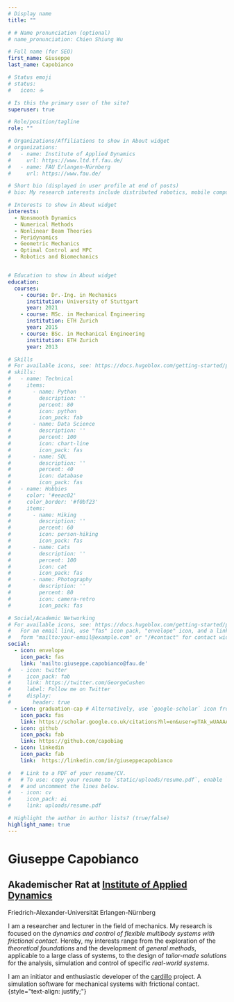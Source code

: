 ```yaml
---
# Display name
title: ""

# # Name pronunciation (optional)
# name_pronunciation: Chien Shiung Wu

# Full name (for SEO)
first_name: Giuseppe
last_name: Capobianco

# Status emoji
# status:
#   icon: ☕️

# Is this the primary user of the site?
superuser: true

# Role/position/tagline
role: ""

# Organizations/Affiliations to show in About widget
# organizations:
#   - name: Institute of Applied Dynamics
#     url: https://www.ltd.tf.fau.de/
#   - name: FAU Erlangen-Nürnberg
#     url: https://www.fau.de/

# Short bio (displayed in user profile at end of posts)
# bio: My research interests include distributed robotics, mobile computing and programmable matter.

# Interests to show in About widget
interests:
  - Nonsmooth Dynamics
  - Numerical Methods
  - Nonlinear Beam Theories
  - Peridynamics
  - Geometric Mechanics
  - Optimal Control and MPC
  - Robotics and Biomechanics


# Education to show in About widget
education:
  courses:
    - course: Dr.-Ing. in Mechanics
      institution: University of Stuttgart
      year: 2021
    - course: MSc. in Mechanical Engineering
      institution: ETH Zurich
      year: 2015
    - course: BSc. in Mechanical Engineering
      institution: ETH Zurich
      year: 2013

# Skills
# For available icons, see: https://docs.hugoblox.com/getting-started/page-builder/#icons
# skills:
#   - name: Technical
#     items:
#       - name: Python
#         description: ''
#         percent: 80
#         icon: python
#         icon_pack: fab
#       - name: Data Science
#         description: ''
#         percent: 100
#         icon: chart-line
#         icon_pack: fas
#       - name: SQL
#         description: ''
#         percent: 40
#         icon: database
#         icon_pack: fas
#   - name: Hobbies
#     color: '#eeac02'
#     color_border: '#f0bf23'
#     items:
#       - name: Hiking
#         description: ''
#         percent: 60
#         icon: person-hiking
#         icon_pack: fas
#       - name: Cats
#         description: ''
#         percent: 100
#         icon: cat
#         icon_pack: fas
#       - name: Photography
#         description: ''
#         percent: 80
#         icon: camera-retro
#         icon_pack: fas

# Social/Academic Networking
# For available icons, see: https://docs.hugoblox.com/getting-started/page-builder/#icons
#   For an email link, use "fas" icon pack, "envelope" icon, and a link in the
#   form "mailto:your-email@example.com" or "/#contact" for contact widget.
social:
  - icon: envelope
    icon_pack: fas
    link: 'mailto:giuseppe.capobianco@fau.de'
#   - icon: twitter
#     icon_pack: fab
#     link: https://twitter.com/GeorgeCushen
#     label: Follow me on Twitter
#     display:
#       header: true
  - icon: graduation-cap # Alternatively, use `google-scholar` icon from `ai` icon pack
    icon_pack: fas
    link: https://scholar.google.co.uk/citations?hl=en&user=pTAk_wUAAAAJ
  - icon: github
    icon_pack: fab
    link: https://github.com/capobiag
  - icon: linkedin
    icon_pack: fab
    link:  https://linkedin.com/in/giuseppecapobianco

#   # Link to a PDF of your resume/CV.
#   # To use: copy your resume to `static/uploads/resume.pdf`, enable `ai` icons in `params.yaml`,
#   # and uncomment the lines below.
#   - icon: cv
#     icon_pack: ai
#     link: uploads/resume.pdf

# Highlight the author in author lists? (true/false)
highlight_name: true
---
```

# Giuseppe Capobianco
## Akademischer Rat at [Institute of Applied Dynamics](https://www.ltd.tf.fau.de)
Friedrich-Alexander-Universität Erlangen-Nürnberg

I am a researcher and lecturer in the field of mechanics. My research is focused on the *dynamics and control of flexible multibody systems with frictional contact*. Hereby, my interests range from the exploration of the *theoretical foundations* and the development of *general methods*,
applicable to a large class of systems, to the design of *tailor-made solutions* for the analysis, simulation and control of specific *real-world systems*.

I am an initiator and enthusiastic developer of the [cardillo](https://github.com/cardilloproject/cardillo) project. A simulation software for mechanical systems with frictional contact. 
{style="text-align: justify;"}
